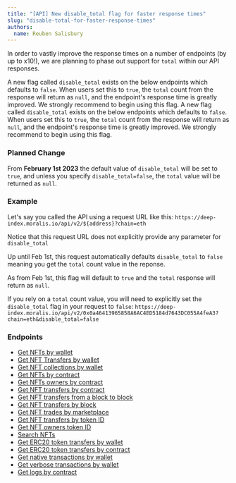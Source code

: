 ```yaml
---
title: "[API] New disable_total flag for faster response times"
slug: "disable-total-for-faster-response-times"
authors:
  name: Reuben Salisbury
---
```


In order to vastly improve the response times on a number of endpoints (by up to x10!), we are planning to phase out support for `total` within our API responses.

A new flag called `disable_total` exists on the below endpoints which defaults to `false`. When users set this to `true`, the `total` count from the response will return as `null`, and the endpoint's response time is greatly improved. We strongly recommend to begin using this flag.
A new flag called `disable_total` exists on the below endpoints which defaults to `false`. When users set this to `true`, the `total` count from the response will return as `null`, and the endpoint's response time is greatly improved. We strongly recommend to begin using this flag.

### Planned Change

From **February 1st 2023** the default value of `disable_total` will be set to `true`, and unless you specify `disable_total=false`, the `total` value will be returned as `null`.

### Example

Let's say you called the API using a request URL like this:
`https://deep-index.moralis.io/api/v2/${address}?chain=eth`

Notice that this request URL does not explicitly provide any parameter for `disable_total`

Up until Feb 1st, this request automatically defaults `disable_total` to `false` meaning you get the `total` count value in the reponse.

As from Feb 1st, this flag will default to `true` and the `total` response will return as `null`.

If you rely on a `total` count value, you will need to explicitly set the `disable_total` flag in your request to `false`:
`https://deep-index.moralis.io/api/v2/0x0a46413965858A6AC4ED5184d7643DC055A4feA3?chain=eth&disable_total=false`

### Endpoints

- [Get NFTs by wallet](/web3-data-api/evm/reference/get-wallet-nfts)
- [Get NFT Transfers by wallet](/web3-data-api/evm/reference/get-wallet-nft-transfers)
- [Get NFT collections by wallet](/web3-data-api/evm/reference/get-wallet-nft-collections)
- [Get NFTs by contract](/web3-data-api/evm/reference/get-contract-nfts)
- [Get NFTs owners by contract](/web3-data-api/evm/reference/get-nft-owners)
- [Get NFT transfers by contract](/web3-data-api/evm/reference/get-nft-contract-transfers)
- [Get NFT transfers from a block to block](/web3-data-api/evm/reference/get-nft-transfers-from-to-block)
- [Get NFT transfers by block](/web3-data-api/evm/reference/get-nft-transfers-by-block)
- [Get NFT trades by marketplace](/web3-data-api/evm/reference/get-nft-trades)
- [Get NFT transfers by token ID](/web3-data-api/evm/reference/get-nft-transfers)
- [Get NFT owners token ID](/web3-data-api/evm/reference/get-nft-token-id-owners)
- [Search NFTs](/web3-data-api/evm/reference/search-nfts)
- [Get ERC20 token transfers by wallet](/web3-data-api/evm/reference/get-wallet-token-transfers)
- [Get ERC20 token transfers by contract](/web3-data-api/evm/reference/get-token-transfers)
- [Get native transactions by wallet](/web3-data-api/evm/reference/get-wallet-transactions)
- [Get verbose transactions by wallet](/web3-data-api/evm/reference/get-wallet-transactions-verbose)
- [Get logs by contract](/web3-data-api/evm/reference/get-contract-logs)
